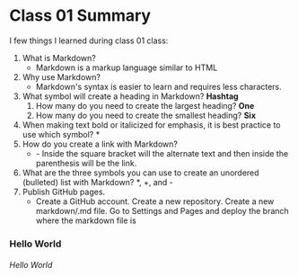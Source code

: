 # Class 01 Summary

I few things I learned during class 01 class:
1. What is Markdown?
   * Markdown is a markup language similar to HTML
2. Why use Markdown?
   * Markdown's syntax is easier to learn and requires less characters.
3. What symbol will create a heading in Markdown? **Hashtag**
   1. How many do you need to create the largest heading? **One**
   2. How many do you need to create the smallest heading? **Six**
4. When making text bold or italicized for emphasis, it is best practice to use which symbol?
   *
5. How do you create a link with Markdown?
   * []() - Inside the square bracket will the alternate text and then inside the parenthesis will be the link.
6. What are the three symbols you can use to create an unordered (bulleted) list with Markdown?
   *, +, and -
7. Publish GitHub pages.
   * Create a GitHub account. Create a new repository. Create a new markdown/.md file. Go to Settings and Pages and deploy the branch where the markdown file is

### Hello World
###### Hello World
